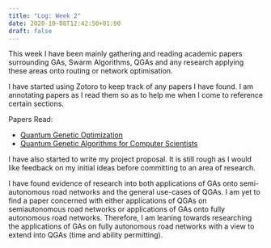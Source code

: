 ```yaml
---
title: "Log: Week 2"
date: 2020-10-08T12:42:50+01:00
draft: false 
---
```


This week I have been mainly gathering and reading academic papers surrounding GAs, Swarm Algorithms, QGAs and any research applying these areas onto routing or network optimisation.

I have started using Zotoro to keep track of any papers I have found. I am annotating papers as I read them so as to help me when I come to reference certain sections.

Papers Read:

- [Quantum Genetic Optimization](https://ieeexplore-ieee-org.ezproxye.bham.ac.uk/abstract/document/4358783)
- [Quantum Genetic Algorithms for Computer Scientists](https://www.mdpi.com/2073-431X/5/4/24)

I have also started to write my project proposal. It is still rough as I would like feedback on my initial ideas before committing to an area of research.

I have found evidence of research into both applications of GAs onto semi-autonomous road networks and the general use-cases of QGAs. I am yet to find a paper concerned with either applications of QGAs on semiautonomous road networks or applications of GAs onto fully autonomous road networks. Therefore, I am leaning towards researching the applications of GAs on fully autonomous road networks with a view to extend into QGAs (time and ability permitting).

